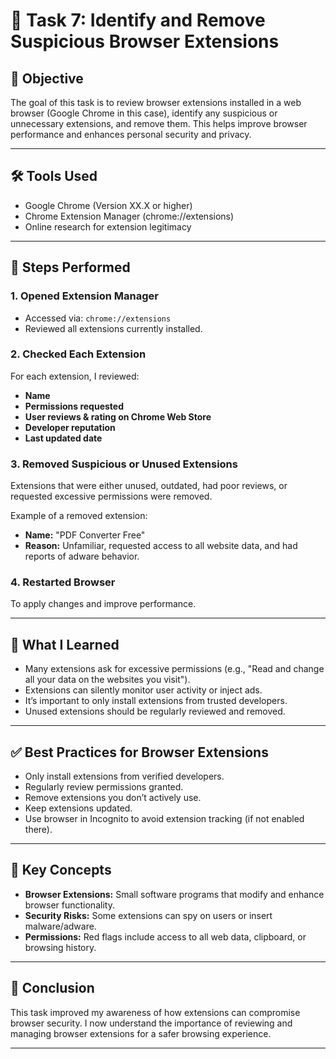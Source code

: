 # 🔐 Task 7: Identify and Remove Suspicious Browser Extensions

## 🎯 Objective
The goal of this task is to review browser extensions installed in a web browser (Google Chrome in this case), identify any suspicious or unnecessary extensions, and remove them. This helps improve browser performance and enhances personal security and privacy.

---

## 🛠 Tools Used
- Google Chrome (Version XX.X or higher)
- Chrome Extension Manager (chrome://extensions)
- Online research for extension legitimacy

---

## 🔎 Steps Performed

### 1. Opened Extension Manager
- Accessed via: `chrome://extensions`
- Reviewed all extensions currently installed.

### 2. Checked Each Extension
For each extension, I reviewed:
- **Name**
- **Permissions requested**
- **User reviews & rating on Chrome Web Store**
- **Developer reputation**
- **Last updated date**

### 3. Removed Suspicious or Unused Extensions
Extensions that were either unused, outdated, had poor reviews, or requested excessive permissions were removed.

Example of a removed extension:
- **Name:** "PDF Converter Free"
- **Reason:** Unfamiliar, requested access to all website data, and had reports of adware behavior.

### 4. Restarted Browser
To apply changes and improve performance.

---

## 🧠 What I Learned
- Many extensions ask for excessive permissions (e.g., "Read and change all your data on the websites you visit").
- Extensions can silently monitor user activity or inject ads.
- It’s important to only install extensions from trusted developers.
- Unused extensions should be regularly reviewed and removed.

---

## ✅ Best Practices for Browser Extensions
- Only install extensions from verified developers.
- Regularly review permissions granted.
- Remove extensions you don’t actively use.
- Keep extensions updated.
- Use browser in Incognito to avoid extension tracking (if not enabled there).

---


## 🔐 Key Concepts
- **Browser Extensions:** Small software programs that modify and enhance browser functionality.
- **Security Risks:** Some extensions can spy on users or insert malware/adware.
- **Permissions:** Red flags include access to all web data, clipboard, or browsing history.

---

## 📌 Conclusion
This task improved my awareness of how extensions can compromise browser security. I now understand the importance of reviewing and managing browser extensions for a safer browsing experience.

---
